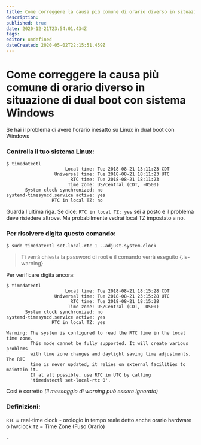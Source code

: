 ```yaml
---
title: Come correggere la causa più comune di orario diverso in situazione di dual boot con sistema Windows
description: 
published: true
date: 2020-12-21T23:54:01.434Z
tags: 
editor: undefined
dateCreated: 2020-05-02T22:15:51.459Z
---
```


# Come correggere la causa più comune di orario diverso in situazione di dual boot con sistema Windows

Se hai il problema di avere l'orario inesatto su Linux in dual boot con Windows

### Controlla il tuo sistema Linux:
```
$ timedatectl
                      Local time: Tue 2018-08-21 13:11:23 CDT
                  Universal time: Tue 2018-08-21 18:11:23 UTC
                        RTC time: Tue 2018-08-21 18:11:23
                       Time zone: US/Central (CDT, -0500)
       System clock synchronized: no
systemd-timesyncd.service active: yes
                 RTC in local TZ: no
```

Guarda l'ultima riga. Se dice: `RTC in local TZ: yes` sei a posto e il problema deve risiedere altrove.
Ma probabilmente vedrai local TZ impostato a no.

### Per risolvere digita questo comando:

```
$ sudo timedatectl set-local-rtc 1 --adjust-system-clock
```

> Ti verrà chiesta la password di root e il comando verrà eseguito
{.is-warning}


Per verificare digita ancora:
```
$ timedatectl
                      Local time: Tue 2018-08-21 18:15:28 CDT
                  Universal time: Tue 2018-08-21 23:15:28 UTC
                        RTC time: Tue 2018-08-21 18:15:28
                       Time zone: US/Central (CDT, -0500)
       System clock synchronized: no
systemd-timesyncd.service active: yes
                 RTC in local TZ: yes

Warning: The system is configured to read the RTC time in the local time zone.
         This mode cannot be fully supported. It will create various problems
         with time zone changes and daylight saving time adjustments. The RTC
         time is never updated, it relies on external facilities to maintain it.
         If at all possible, use RTC in UTC by calling
         'timedatectl set-local-rtc 0'.
```

Così è corretto
*(Il messaggio di warning può essere ignorato)*
<br>

### Definizioni:

`RTC` = real-time clock - orologio in tempo reale detto anche orario hardware o hwclock
`TZ` = Time Zone (Fuso Orario)

\-
